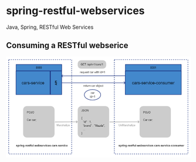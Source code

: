 # spring-restful-webservices
Java, Spring, RESTful Web Services

## Consuming a RESTful webserice
![Consuming a RESTful webserice](/spring-restful-webservices.png "Consuming a RESTful webserice")  

